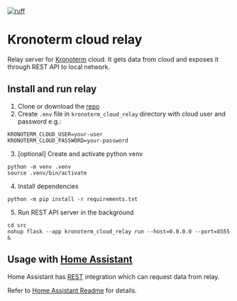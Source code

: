 [![ruff](https://github.com/LeskoIam/kronoterm_cloud_relay/actions/workflows/ruff.yml/badge.svg?branch=master)](https://github.com/LeskoIam/kronoterm_cloud_relay/actions/workflows/ruff.yml)
# Kronoterm cloud relay

Relay server for [Kronoterm](https://kronoterm.com//) cloud. It gets data from cloud and exposes it through REST API to local network. 

## Install and run relay

1. Clone or download the [repo](https://github.com/LeskoIam/kronoterm_cloud_relay)
2. Create `.env` file in `kronoterm_cloud_relay` directory with cloud user and password e.g.:
```dotenv
KRONOTERM_CLOUD_USER=your-user
KRONOTERM_CLOUD_PASSWORD=your-password
```
3. [optional] Create and activate python venv
```shell
python -m venv .venv
source .venv/bin/activate
```
4. Install dependencies
```shell
python -m pip install -r requirements.txt
```
5. Run REST API server in the background
```shell
cd src
nohup flask --app kronoterm_cloud_relay run --host=0.0.0.0 --port=8555 &
```

## Usage with [Home Assistant](https://www.home-assistant.io/)
Home Assistant has [REST](https://www.home-assistant.io/integrations/rest) integration which can request data from relay.

Refer to [Home Assistant Readme](./docs/home_assistant.md) for details.